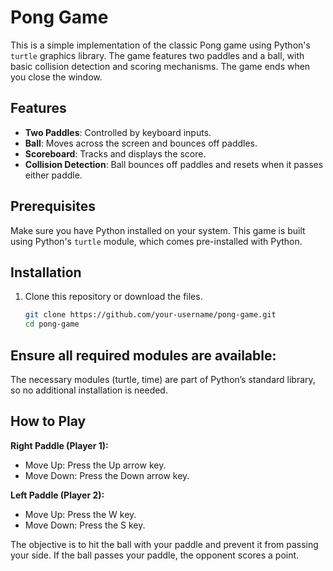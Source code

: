 # Pong Game

This is a simple implementation of the classic Pong game using Python's `turtle` graphics library. The game features two paddles and a ball, with basic collision detection and scoring mechanisms. The game ends when you close the window.

## Features

- **Two Paddles**: Controlled by keyboard inputs.
- **Ball**: Moves across the screen and bounces off paddles.
- **Scoreboard**: Tracks and displays the score.
- **Collision Detection**: Ball bounces off paddles and resets when it passes either paddle.

## Prerequisites

Make sure you have Python installed on your system. This game is built using Python's `turtle` module, which comes pre-installed with Python.

## Installation

1. Clone this repository or download the files.

   ```bash
   git clone https://github.com/your-username/pong-game.git
   cd pong-game


## Ensure all required modules are available:

The necessary modules (turtle, time) are part of Python’s standard library, so no additional installation is needed.

## How to Play
**Right Paddle (Player 1):**
- Move Up: Press the Up arrow key.
- Move Down: Press the Down arrow key.

**Left Paddle (Player 2):**
- Move Up: Press the W key.
- Move Down: Press the S key.

The objective is to hit the ball with your paddle and prevent it from passing your side. If the ball passes your paddle, the opponent scores a point.
